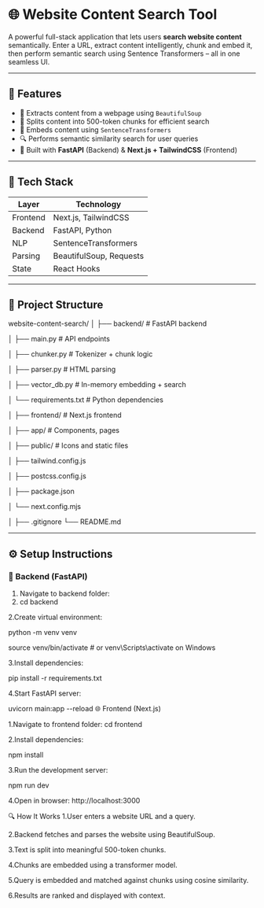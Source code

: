 # 🌐 Website Content Search Tool

A powerful full-stack application that lets users **search website content** semantically. Enter a URL, extract content intelligently, chunk and embed it, then perform semantic search using Sentence Transformers – all in one seamless UI.

---

## 🚀 Features

- 🔗 Extracts content from a webpage using `BeautifulSoup`
- 📄 Splits content into 500-token chunks for efficient search
- 🧠 Embeds content using `SentenceTransformers`
- 🔍 Performs semantic similarity search for user queries
- 🧰 Built with **FastAPI** (Backend) & **Next.js + TailwindCSS** (Frontend)

---

## 🧱 Tech Stack

| Layer     | Technology               |
|-----------|--------------------------|
| Frontend  | Next.js, TailwindCSS     |
| Backend   | FastAPI, Python          |
| NLP       | SentenceTransformers     |
| Parsing   | BeautifulSoup, Requests  |
| State     | React Hooks              |

---

## 📁 Project Structure

website-content-search/
│
├── backend/ # FastAPI backend

│ ├── main.py # API endpoints

│ ├── chunker.py # Tokenizer + chunk logic

│ ├── parser.py # HTML parsing

│ ├── vector_db.py # In-memory embedding + search

│ └── requirements.txt # Python dependencies

│
├── frontend/ # Next.js frontend

│ ├── app/ # Components, pages

│ ├── public/ # Icons and static files

│ ├── tailwind.config.js

│ ├── postcss.config.js

│ ├── package.json

│ └── next.config.mjs

│
├── .gitignore
└── README.md


---

## ⚙️ Setup Instructions

### 🐍 Backend (FastAPI)

1. Navigate to backend folder:
2. 
   cd backend
   
2.Create virtual environment:

python -m venv venv

source venv/bin/activate  # or venv\Scripts\activate on Windows

3.Install dependencies:

pip install -r requirements.txt

4.Start FastAPI server:

uvicorn main:app --reload
🌐 Frontend (Next.js)

1.Navigate to frontend folder:
cd frontend

2.Install dependencies:

npm install

3.Run the development server:

npm run dev

4.Open in browser: http://localhost:3000


🔍 How It Works
1.User enters a website URL and a query.

2.Backend fetches and parses the website using BeautifulSoup.

3.Text is split into meaningful 500-token chunks.

4.Chunks are embedded using a transformer model.

5.Query is embedded and matched against chunks using cosine similarity.

6.Results are ranked and displayed with context.


